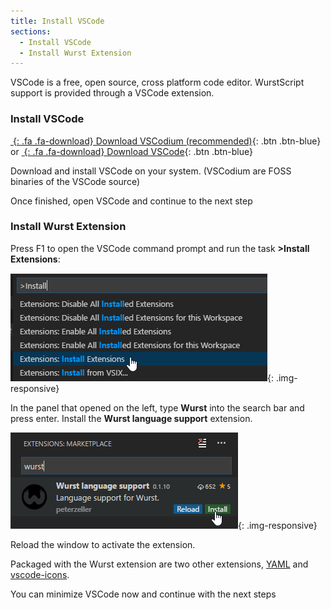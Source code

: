 ```yaml
---
title: Install VSCode
sections:
  - Install VSCode
  - Install Wurst Extension
---
```


VSCode is a free, open source, cross platform code editor. WurstScript support is provided through a VSCode extension.

### Install VSCode

[*&nbsp;*{: .fa .fa-download} Download VSCodium (recommended)](https://vscodium.com/){: .btn .btn-blue} or [*&nbsp;*{: .fa .fa-download} Download VSCode](https://code.visualstudio.com/){: .btn .btn-blue}

Download and install VSCode on your system. (VSCodium are FOSS binaries of the VSCode source)

Once finished, open VSCode and continue to the next step

### Install Wurst Extension

Press F1 to open the VSCode command prompt and run the task **>Install Extensions**:

![](/assets/images/setup/InstallExtensions.png){: .img-responsive}

In the panel that opened on the left, type **Wurst** into the search bar and press enter. Install the **Wurst language support** extension.

![](/assets/images/setup/InstallWurstExtension.png){: .img-responsive}

Reload the window to activate the extension.

Packaged with the Wurst extension are two other extensions, [YAML](https://marketplace.visualstudio.com/items?itemName=redhat.vscode-yaml) and [vscode-icons](https://marketplace.visualstudio.com/items?itemName=robertohuertasm.vscode-icons).

You can minimize VSCode now and continue with the next steps
